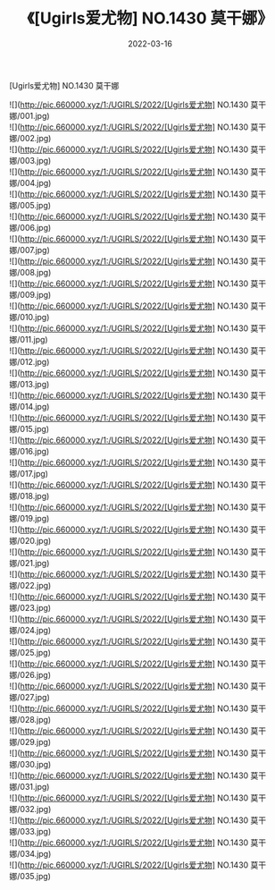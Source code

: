 ﻿---
layout: post
title:  《[Ugirls爱尤物] NO.1430 莫干娜》
date:   2022-03-16
img: http://pic.660000.xyz/1:/UGIRLS/2022/[Ugirls爱尤物] NO.1430 莫干娜/000.jpg
categories: [美女, 清纯, 唯美]
---

[Ugirls爱尤物] NO.1430 莫干娜

 ![](http://pic.660000.xyz/1:/UGIRLS/2022/[Ugirls爱尤物] NO.1430 莫干娜/001.jpg) <br>![](http://pic.660000.xyz/1:/UGIRLS/2022/[Ugirls爱尤物] NO.1430 莫干娜/002.jpg) <br>![](http://pic.660000.xyz/1:/UGIRLS/2022/[Ugirls爱尤物] NO.1430 莫干娜/003.jpg) <br>![](http://pic.660000.xyz/1:/UGIRLS/2022/[Ugirls爱尤物] NO.1430 莫干娜/004.jpg) <br>![](http://pic.660000.xyz/1:/UGIRLS/2022/[Ugirls爱尤物] NO.1430 莫干娜/005.jpg) <br>![](http://pic.660000.xyz/1:/UGIRLS/2022/[Ugirls爱尤物] NO.1430 莫干娜/006.jpg) <br>![](http://pic.660000.xyz/1:/UGIRLS/2022/[Ugirls爱尤物] NO.1430 莫干娜/007.jpg) <br>![](http://pic.660000.xyz/1:/UGIRLS/2022/[Ugirls爱尤物] NO.1430 莫干娜/008.jpg) <br>![](http://pic.660000.xyz/1:/UGIRLS/2022/[Ugirls爱尤物] NO.1430 莫干娜/009.jpg) <br>![](http://pic.660000.xyz/1:/UGIRLS/2022/[Ugirls爱尤物] NO.1430 莫干娜/010.jpg) <br>![](http://pic.660000.xyz/1:/UGIRLS/2022/[Ugirls爱尤物] NO.1430 莫干娜/011.jpg) <br>![](http://pic.660000.xyz/1:/UGIRLS/2022/[Ugirls爱尤物] NO.1430 莫干娜/012.jpg) <br>![](http://pic.660000.xyz/1:/UGIRLS/2022/[Ugirls爱尤物] NO.1430 莫干娜/013.jpg) <br>![](http://pic.660000.xyz/1:/UGIRLS/2022/[Ugirls爱尤物] NO.1430 莫干娜/014.jpg) <br>![](http://pic.660000.xyz/1:/UGIRLS/2022/[Ugirls爱尤物] NO.1430 莫干娜/015.jpg) <br>![](http://pic.660000.xyz/1:/UGIRLS/2022/[Ugirls爱尤物] NO.1430 莫干娜/016.jpg) <br>![](http://pic.660000.xyz/1:/UGIRLS/2022/[Ugirls爱尤物] NO.1430 莫干娜/017.jpg) <br>![](http://pic.660000.xyz/1:/UGIRLS/2022/[Ugirls爱尤物] NO.1430 莫干娜/018.jpg) <br>![](http://pic.660000.xyz/1:/UGIRLS/2022/[Ugirls爱尤物] NO.1430 莫干娜/019.jpg) <br>![](http://pic.660000.xyz/1:/UGIRLS/2022/[Ugirls爱尤物] NO.1430 莫干娜/020.jpg) <br>![](http://pic.660000.xyz/1:/UGIRLS/2022/[Ugirls爱尤物] NO.1430 莫干娜/021.jpg) <br>![](http://pic.660000.xyz/1:/UGIRLS/2022/[Ugirls爱尤物] NO.1430 莫干娜/022.jpg) <br>![](http://pic.660000.xyz/1:/UGIRLS/2022/[Ugirls爱尤物] NO.1430 莫干娜/023.jpg) <br>![](http://pic.660000.xyz/1:/UGIRLS/2022/[Ugirls爱尤物] NO.1430 莫干娜/024.jpg) <br>![](http://pic.660000.xyz/1:/UGIRLS/2022/[Ugirls爱尤物] NO.1430 莫干娜/025.jpg) <br>![](http://pic.660000.xyz/1:/UGIRLS/2022/[Ugirls爱尤物] NO.1430 莫干娜/026.jpg) <br>![](http://pic.660000.xyz/1:/UGIRLS/2022/[Ugirls爱尤物] NO.1430 莫干娜/027.jpg) <br>![](http://pic.660000.xyz/1:/UGIRLS/2022/[Ugirls爱尤物] NO.1430 莫干娜/028.jpg) <br>![](http://pic.660000.xyz/1:/UGIRLS/2022/[Ugirls爱尤物] NO.1430 莫干娜/029.jpg) <br>![](http://pic.660000.xyz/1:/UGIRLS/2022/[Ugirls爱尤物] NO.1430 莫干娜/030.jpg) <br>![](http://pic.660000.xyz/1:/UGIRLS/2022/[Ugirls爱尤物] NO.1430 莫干娜/031.jpg) <br>![](http://pic.660000.xyz/1:/UGIRLS/2022/[Ugirls爱尤物] NO.1430 莫干娜/032.jpg) <br>![](http://pic.660000.xyz/1:/UGIRLS/2022/[Ugirls爱尤物] NO.1430 莫干娜/033.jpg) <br>![](http://pic.660000.xyz/1:/UGIRLS/2022/[Ugirls爱尤物] NO.1430 莫干娜/034.jpg) <br>![](http://pic.660000.xyz/1:/UGIRLS/2022/[Ugirls爱尤物] NO.1430 莫干娜/035.jpg) <br>